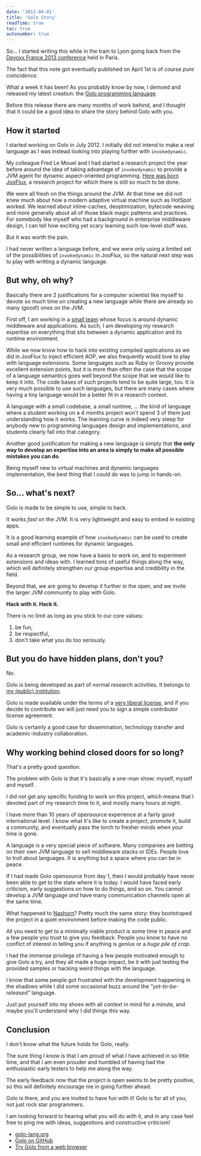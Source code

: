 ```yaml
---
date: '2013-04-01'
title: 'Golo Story'
readTime: true
toc: true
autonumber: true
---
```



So... I started writing this while in the train to Lyon going back from the [Devoxx France 2013 conference](http://www.devoxx.fr/) held in Paris.

The fact that this note got eventually published on April 1st is of course *pure coincidence*.

What a week it has been! As you probably know by now, I demoed and released my latest creation: the [Golo programming language](http://golo-lang.org/).

Before this release there are many months of work behind, and I thought that it could be a good idea to share the story behind Golo with you.

## How it started

I started working on Golo in July 2012. I initially did not intend to make a *real* language as I was instead looking into playing further with `invokedynamic`.

My colleague Fred Le Mouel and I had started a research project the year before around the idea of taking advantage of `invokedynamic` to provide a JVM agent for dynamic aspect-oriented programming. [Here was born JooFlux](https://github.com/dynamid/jooflux), a research project for which there is still so much to be done.

We were all fresh on the things around the JVM. At that time we did not knew much about how a modern adaptive virtual machine such as HotSpot worked. We learned about inline-caches, deoptimization, bytecode weaving and more generally about all of those black magic patterns and practices. For somebody like myself who had a background in enterprise middleware design, I can tell how exciting yet scary learning such low-level stuff was.

But it was worth the pain.

I had never written a language before, and we were only using a limited set of the possibilities of `invokedynamic` in JooFlux, so the natural next step was to play with writting a dynamic language.

## But why, oh why?

Basically there are 2 justifications for a computer scientist like myself to devote so much time on creating a new language while there are already so many (good!) ones on the JVM.

First off, I am working in a [small team](http://dynamid.citi-lab.fr/) whose focus is around dynamic middleware and applications. As such, I am developing my research expertise on everything that sits between a dynamic application and its runtime environment.

While we now know how to hack into existing compiled applications as we did in JooFlux to inject efficient AOP, we also frequently would love to play with language extensions. Some languages such as Ruby or Groovy provide excellent extension points, but it is more than often the case that the scope of a language semantics goes well beyond the scope that we would like to keep it into. The code bases of such projects tend to be quite large, too. It is very much possible to use such languages, but there are many cases where having a tiny language would be a better fit in a research context.

A language with a small codebase, a small runtime, ... the kind of language where a student working on a 4 months project won't spend 3 of them just understanding how it works. The learning curve is indeed very steep for anybody new to programming languages design and implementations, and students clearly fall into that category.

Another good justification for making a new language is simply that **the only way to develop an expertise into an area is simply to make all possible mistakes you can do**.

Being myself new to virtual machines and dynamic languages implementation, the best thing that I could do was to jump in hands-on.

## So... what's next?

Golo is made to be simple to use, simple to hack.

It works *fast* on the JVM. It is very lightweight and easy to embed in existing apps.

It is a good learning example of how `invokedynamic` can be used to create small and efficient runtimes for dynamic languages.

As a research group, we now have a basis to work on, and to experiment extensions and ideas with. I learned tons of useful things along the way, which will definitely strengthen our group expertise and credibility in the field.

Beyond that, we are going to develop it further in the open, and we invite the larger JVM community to play with Golo.

**Hack with it. Hack it.**

There is no limit as long as you stick to our core values: 

1. be fun,
2. be respectful,
3. don't take what you do too seriously.

## But you do have hidden plans, don't you?

No.

Golo is being developed as part of normal research activities. It belongs to [my (public) institution](http://www.insa-lyon.fr/).

Golo is made available under the terms of a [very liberal license](https://github.com/golo-lang/golo-lang/blob/master/LICENSE), and if you decide to contribute we will just need you to sign a simple contributor license agreement.

Golo is certainly a good case for dissemination, technology transfer and academic-industry collaboration.

## Why working behind closed doors for so long?

That's a pretty good question.

The problem with Golo is that it's basically a one-man show: myself, myself and myself.

I did not get any specific funding to work on this project, which means that I devoted part of my research time to it, and mostly many hours at night.

I have more than 10 years of opensource experience at a fairly good international level. I know what it's like to create a project, promote it, build a community, and eventually pass the torch to fresher minds when your time is gone.

A language is a very special piece of software. Many companies are betting on their own JVM language to sell middleware stacks or IDEs. People love to troll about languages. It is anything but a space where you can be in peace.

If I had made Golo opensource from day 1, then I would probably have never been able to get to the state where it is today. I would have faced early criticism, early suggestions on how to do things, and so on. You cannot develop a JVM language *and* have many communication channels open at the same time.

What happened to [Nashorn](http://openjdk.java.net/projects/nashorn/)? Pretty much the same story: they bootstraped the project in a quiet environment before making the code public.

All you need to get to a minimally viable product is some time in peace and a few people you trust to give you feedback. People you know to have no conflict of interest in telling you if anything is *genius* or a *huge pile of crap*.

I had the immense privilege of having a few people motivated enough to give Golo a try, and they all made a huge impact, be it with just testing the provided samples or hacking weird things with the language.

I know that some people got frustrated with the development happening in the shadows while I did some occasional buzz around the *"yet-to-be-released"* language.

Just put yourself into my shoes with all context in mind for a minute, and maybe you'll understand why I did things this way.

## Conclusion

I don't know what the future holds for Golo, really.

The sure thing I know is that I am proud of what I have achieved in so little time, and that I am even prouder and humbled of having had the enthusiastic early testers to help me along the way.

The early feedback now that the project is open seems to be pretty positive, so this will definitely encourage me in going further ahead.

Golo is there, and you are invited to have fun with it! Golo is for all of you, not just rock star programmers.

I am looking forward to hearing what you will do with it, and in any case feel free to ping me with ideas, suggestions and constructive criticism!

* [golo-lang.org](http://golo-lang.org/)
* [Golo on GitHub](https://github.com/golo-lang/golo-lang)
* [Try Golo from a web browser](http://golo-console.appspot.com/)